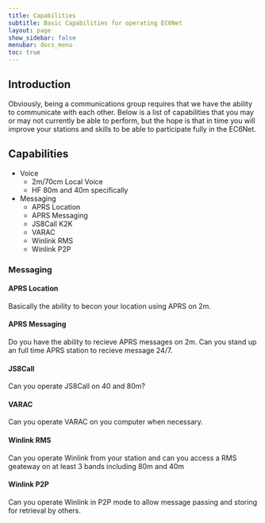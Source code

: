 ```yaml
---
title: Capabilities
subtitle: Basic Capabilities for operating EC6Net
layout: page
show_sidebar: false
menubar: docs_menu
toc: true
---
```


## Introduction

Obviously, being a communications group requires that we have the ability to communicate with each other. Below is a list of capabilities that you may or may not currently be able to perform, but the hope is that in time you will improve your stations and skills to be able to participate fully in the EC6Net.

## Capabilities

- Voice
  - 2m/70cm Local Voice
  - HF 80m and 40m specifically
- Messaging
  - APRS Location
  - APRS Messaging
  - JS8Call K2K
  - VARAC
  - Winlink RMS
  - Winlink P2P

### Messaging

#### APRS Location

Basically the ability to becon your location using APRS on 2m.

#### APRS Messaging

Do you have the ability to recieve APRS messages on 2m. Can you stand up an full time APRS station to recieve message 24/7.

#### JS8Call

Can you operate JS8Call on 40 and 80m?

#### VARAC

Can you operate VARAC on you computer when necessary.

#### Winlink RMS

Can you operate Winlink from your station and can you access a RMS geateway on at least 3 bands including 80m and 40m

#### Winlink P2P

Can you operate Winlink in P2P mode to allow message passing and storing for retrieval by others.
